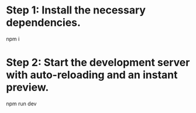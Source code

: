 # Step 1: Install the necessary dependencies.
npm i

# Step 2: Start the development server with auto-reloading and an instant preview.
npm run dev
